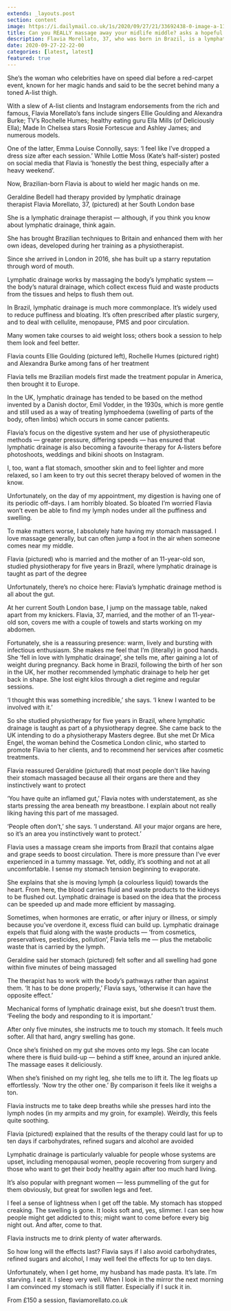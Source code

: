 ```yaml
---
extends: _layouts.post
section: content
image: https://i.dailymail.co.uk/1s/2020/09/27/21/33692438-0-image-a-112_1601240171254.jpg 
title: Can you REALLY massage away your midlife middle? asks a hopeful GERALDINE BEDELL 
description: Flavia Morellato, 37, who was born in Brazil, is a lymphatic drainage therapist who counts Ellie Goulding among her fans. Geraldine Bedell visited Flavias London base for her beloved therapy. 
date: 2020-09-27-22-22-00 
categories: [latest, latest] 
featured: true 
--- 
```

She’s the woman who celebrities have on speed dial before a red-carpet event, known for her magic hands and said to be the secret behind many a toned A-list thigh.

With a slew of A-list clients and Instagram endorsements from the rich and famous, Flavia Morellato’s fans include singers Ellie Goulding and Alexandra Burke; TV’s Rochelle Humes; healthy eating guru Ella Mills (of Deliciously Ella); Made In Chelsea stars Rosie Fortescue and Ashley James; and numerous models.

One of the latter, Emma Louise Connolly, says: ‘I feel like I’ve dropped a dress size after each session.’ While Lottie Moss (Kate’s half-sister) posted on social media that Flavia is ‘honestly the best thing, especially after a heavy weekend’.

Now, Brazilian-born Flavia is about to wield her magic hands on me.

Geraldine Bedell had therapy provided by lymphatic drainage therapist Flavia Morellato, 37, (pictured) at her South London base

She is a lymphatic drainage therapist — although, if you think you know about lymphatic drainage, think again.

She has brought Brazilian techniques to Britain and enhanced them with her own ideas, developed during her training as a physiotherapist.

Since she arrived in London in 2016, she has built up a starry reputation through word of mouth.

Lymphatic drainage works by massaging the body’s lymphatic system — the body’s natural drainage, which collect excess fluid and waste products from the tissues and helps to flush them out.

In Brazil, lymphatic drainage is much more commonplace. It’s widely used to reduce puffiness and bloating. It’s often prescribed after plastic surgery, and to deal with cellulite, menopause, PMS and poor circulation.

Many women take courses to aid weight loss; others book a session to help them look and feel better.

Flavia counts Ellie Goulding (pictured left), Rochelle Humes (pictured right) and Alexandra Burke among fans of her treatment 

Flavia tells me Brazilian models first made the treatment popular in America, then brought it to Europe.

In the UK, lymphatic drainage has tended to be based on the method invented by a Danish doctor, Emil Vodder, in the 1930s, which is more gentle and still used as a way of treating lymphoedema (swelling of parts of the body, often limbs) which occurs in some cancer patients.

Flavia’s focus on the digestive system and her use of physiotherapeutic methods — greater pressure, differing speeds — has ensured that lymphatic drainage is also becoming a favourite therapy for A-listers before photoshoots, weddings and bikini shoots on Instagram.

I, too, want a flat stomach, smoother skin and to feel lighter and more relaxed, so I am keen to try out this secret therapy beloved of women in the know.

Unfortunately, on the day of my appointment, my digestion is having one of its periodic off-days. I am horribly bloated. So bloated I’m worried Flavia won’t even be able to find my lymph nodes under all the puffiness and swelling.

To make matters worse, I absolutely hate having my stomach massaged. I love massage generally, but can often jump a foot in the air when someone comes near my middle.

Flavia (pictured) who is married and the mother of an 11-year-old son, studied physiotherapy for five years in Brazil, where lymphatic drainage is taught as part of the degree 

Unfortunately, there’s no choice here: Flavia’s lymphatic drainage method is all about the gut.

At her current South London base, I jump on the massage table, naked apart from my knickers. Flavia, 37, married, and the mother of an 11-year-old son, covers me with a couple of towels and starts working on my abdomen.

Fortunately, she is a reassuring presence: warm, lively and bursting with infectious enthusiasm. She makes me feel that I’m (literally) in good hands. She ‘fell in love with lymphatic drainage’, she tells me, after gaining a lot of weight during pregnancy. Back home in Brazil, following the birth of her son in the UK, her mother recommended lymphatic drainage to help her get back in shape. She lost eight kilos through a diet regime and regular sessions.

‘I thought this was something incredible,’ she says. ‘I knew I wanted to be involved with it.’

So she studied physiotherapy for five years in Brazil, where lymphatic drainage is taught as part of a physiotherapy degree. She came back to the UK intending to do a physiotherapy Masters degree. But she met Dr Mica Engel, the woman behind the Cosmetica London clinic, who started to promote Flavia to her clients, and to recommend her services after cosmetic treatments.

Flavia reassured Geraldine (pictured) that most people don't like having their stomach massaged because all their organs are there and they instinctively want to protect

‘You have quite an inflamed gut,’ Flavia notes with understatement, as she starts pressing the area beneath my breastbone. I explain about not really liking having this part of me massaged.

‘People often don’t,’ she says. ‘I understand. All your major organs are here, so it’s an area you instinctively want to protect.’

Flavia uses a massage cream she imports from Brazil that contains algae and grape seeds to boost circulation. There is more pressure than I’ve ever experienced in a tummy massage. Yet, oddly, it’s soothing and not at all uncomfortable. I sense my stomach tension beginning to evaporate.

She explains that she is moving lymph (a colourless liquid) towards the heart. From here, the blood carries fluid and waste products to the kidneys to be flushed out. Lymphatic drainage is based on the idea that the process can be speeded up and made more efficient by massaging.

Sometimes, when hormones are erratic, or after injury or illness, or simply because you’ve overdone it, excess fluid can build up. Lymphatic drainage expels that fluid along with the waste products — ‘from cosmetics, preservatives, pesticides, pollution’, Flavia tells me — plus the metabolic waste that is carried by the lymph.

Geraldine said her stomach (pictured) felt softer and all swelling had gone within five minutes of being massaged 

The therapist has to work with the body’s pathways rather than against them. ‘It has to be done properly,’ Flavia says, ‘otherwise it can have the opposite effect.’

Mechanical forms of lymphatic drainage exist, but she doesn’t trust them. ‘Feeling the body and responding to it is important.’

After only five minutes, she instructs me to touch my stomach. It feels much softer. All that hard, angry swelling has gone.

Once she’s finished on my gut she moves onto my legs. She can locate where there is fluid build-up — behind a stiff knee, around an injured ankle. The massage eases it deliciously.

When she’s finished on my right leg, she tells me to lift it. The leg floats up effortlessly. ‘Now try the other one.’ By comparison it feels like it weighs a ton.

Flavia instructs me to take deep breaths while she presses hard into the lymph nodes (in my armpits and my groin, for example). Weirdly, this feels quite soothing.

Flavia (pictured) explained that the results of the therapy could last for up to ten days if carbohydrates, refined sugars and alcohol are avoided 

Lymphatic drainage is particularly valuable for people whose systems are upset, including menopausal women, people recovering from surgery and those who want to get their body healthy again after too much hard living.

It’s also popular with pregnant women — less pummelling of the gut for them obviously, but great for swollen legs and feet.

I feel a sense of lightness when I get off the table. My stomach has stopped creaking. The swelling is gone. It looks soft and, yes, slimmer. I can see how people might get addicted to this; might want to come before every big night out. And after, come to that.

Flavia instructs me to drink plenty of water afterwards.

So how long will the effects last? Flavia says if I also avoid carbohydrates, refined sugars and alcohol, I may well feel the effects for up to ten days.

Unfortunately, when I get home, my husband has made pasta. It’s late. I’m starving. I eat it. I sleep very well. When I look in the mirror the next morning I am convinced my stomach is still flatter. Especially if I suck it in.

From £150 a session, flaviamorellato.co.uk

